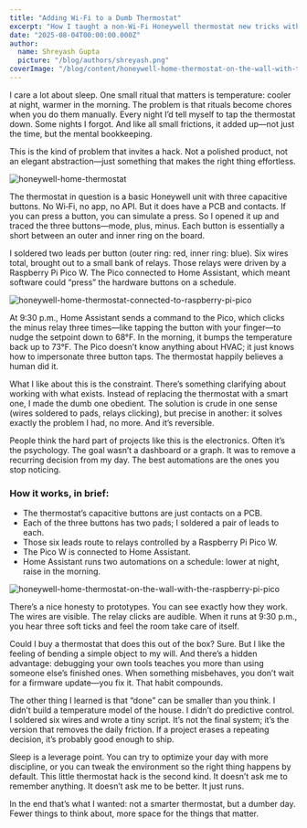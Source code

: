 ```yaml
---
title: "Adding Wi‑Fi to a Dumb Thermostat"
excerpt: "How I taught a non‑Wi‑Fi Honeywell thermostat new tricks with six wires, a relay, and a Raspberry Pi Pico W—so my sleep routine runs itself."
date: "2025-08-04T00:00:00.000Z"
author:
  name: Shreyash Gupta
  picture: "/blog/authors/shreyash.png"
coverImage: "/blog/content/honeywell-home-thermostat-on-the-wall-with-the-raspberry-pi-pico.jpeg"
---
```


I care a lot about sleep. One small ritual that matters is temperature: cooler at night, warmer in the morning. The problem is that rituals become chores when you do them manually. Every night I’d tell myself to tap the thermostat down. Some nights I forgot. And like all small frictions, it added up—not just the time, but the mental bookkeeping.

This is the kind of problem that invites a hack. Not a polished product, not an elegant abstraction—just something that makes the right thing effortless.

![honeywell-home-thermostat](/blog/content/honeywell-home-thermostat.jpeg)

The thermostat in question is a basic Honeywell unit with three capacitive buttons. No Wi‑Fi, no app, no API. But it does have a PCB and contacts. If you can press a button, you can simulate a press. So I opened it up and traced the three buttons—mode, plus, minus. Each button is essentially a short between an outer and inner ring on the board.

I soldered two leads per button (outer ring: red, inner ring: blue). Six wires total, brought out to a small bank of relays. Those relays were driven by a Raspberry Pi Pico W. The Pico connected to Home Assistant, which meant software could “press” the hardware buttons on a schedule.

![honeywell-home-thermostat-connected-to-raspberry-pi-pico](/blog/content/honeywell-home-thermostat-connected-to-raspberry-pi-pico.jpeg)

At 9:30 p.m., Home Assistant sends a command to the Pico, which clicks the minus relay three times—like tapping the button with your finger—to nudge the setpoint down to 68°F. In the morning, it bumps the temperature back up to 73°F. The Pico doesn’t know anything about HVAC; it just knows how to impersonate three button taps. The thermostat happily believes a human did it.

What I like about this is the constraint. There’s something clarifying about working with what exists. Instead of replacing the thermostat with a smart one, I made the dumb one obedient. The solution is crude in one sense (wires soldered to pads, relays clicking), but precise in another: it solves exactly the problem I had, no more. And it’s reversible.

People think the hard part of projects like this is the electronics. Often it’s the psychology. The goal wasn’t a dashboard or a graph. It was to remove a recurring decision from my day. The best automations are the ones you stop noticing.

### How it works, in brief:

- The thermostat’s capacitive buttons are just contacts on a PCB.
- Each of the three buttons has two pads; I soldered a pair of leads to each.
- Those six leads route to relays controlled by a Raspberry Pi Pico W.
- The Pico W is connected to Home Assistant.
- Home Assistant runs two automations on a schedule: lower at night, raise in the morning.

![honeywell-home-thermostat-on-the-wall-with-the-raspberry-pi-pico](/blog/content/honeywell-home-thermostat-on-the-wall-with-the-raspberry-pi-pico.jpeg)

There’s a nice honesty to prototypes. You can see exactly how they work. The wires are visible. The relay clicks are audible. When it runs at 9:30 p.m., you hear three soft ticks and feel the room take care of itself.

Could I buy a thermostat that does this out of the box? Sure. But I like the feeling of bending a simple object to my will. And there’s a hidden advantage: debugging your own tools teaches you more than using someone else’s finished ones. When something misbehaves, you don’t wait for a firmware update—you fix it. That habit compounds.

The other thing I learned is that “done” can be smaller than you think. I didn’t build a temperature model of the house. I didn’t do predictive control. I soldered six wires and wrote a tiny script. It’s not the final system; it’s the version that removes the daily friction. If a project erases a repeating decision, it’s probably good enough to ship.

Sleep is a leverage point. You can try to optimize your day with more discipline, or you can tweak the environment so the right thing happens by default. This little thermostat hack is the second kind. It doesn’t ask me to remember anything. It doesn’t ask me to be better. It just runs.

In the end that’s what I wanted: not a smarter thermostat, but a dumber day. Fewer things to think about, more space for the things that matter.